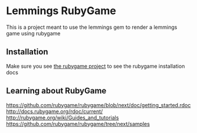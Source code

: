 # Lemmings RubyGame

This is a project meant to use the lemmings gem to render a lemmings game using
rubygame

## Installation
Make sure you see [the rubygame project](https://github.com/rubygame/rubygame/wiki/Linux-Install-Guide) to see the rubygame installation docs

## Learning about RubyGame
https://github.com/rubygame/rubygame/blob/next/doc/getting_started.rdoc
http://docs.rubygame.org/rdoc/current/
http://rubygame.org/wiki/Guides_and_tutorials
https://github.com/rubygame/rubygame/tree/next/samples

